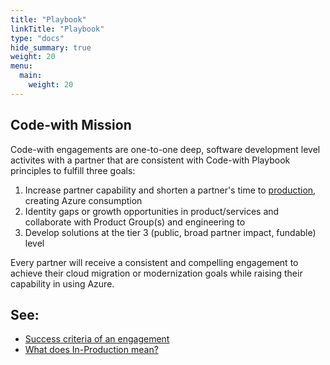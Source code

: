 ```yaml
---
title: "Playbook"
linkTitle: "Playbook"
type: "docs"
hide_summary: true
weight: 20
menu:
  main:
    weight: 20
---
```


## Code-with Mission 

Code-with engagements are one-to-one deep, software development level activites with a partner that are consistent with Code-with Playbook principles to fulfill three goals:

1. Increase partner capability and shorten a partner's time to [production](./inprod.md), creating Azure consumption
2. Identity gaps or growth opportunities in product/services and collaborate with Product Group(s) and engineering to
3. Develop solutions at the tier 3 (public, broad partner impact, fundable) level 

Every partner will receive a consistent and compelling engagement to achieve their cloud migration or modernization goals while raising their capability in using Azure.

## See: 
-   [Success criteria of an engagement](./engagements.md)
-   [What does In-Production mean?](./inprod.md)